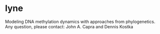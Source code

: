 # lyne
Modeling DNA methylation dynamics with approaches from phylogenetics.
Any question, please contact: John A. Capra and Dennis Kostka
